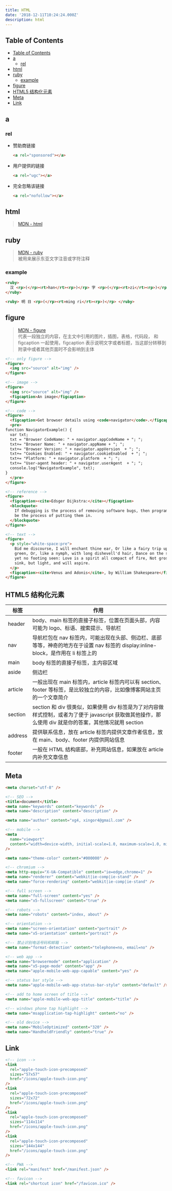 ```yaml
---
title: HTML
date: '2018-12-11T10:24:24.000Z'
description: html
---
```


## Table of Contents

- [Table of Contents](#table-of-contents)
- [a](#a)
  - [rel](#rel)
- [html](#html)
- [ruby](#ruby)
  - [example](#example)
- [figure](#figure)
- [HTML5 结构化元素](#html5-结构化元素)
- [Meta](#meta)
- [Link](#link)

## a

### rel

- 赞助商链接

  ```html
  <a rel="sponsored"></a>
  ```

- 用户提供的链接

  ```html
  <a rel="ugc"></a>
  ```

- 完全忽略该链接

  ```html
  <a rel="nofollow"></a>
  ```

## html

> [MDN - html](https://developer.mozilla.org/zh-CN/docs/Web/HTML/Element)

## ruby

> [MDN - ruby](https://developer.mozilla.org/zh-CN/docs/Web/HTML/Element/ruby)  
> 被用来展示东亚文字注音或字符注释

### example

```html
<ruby>
  汉 <rp>(</rp><rt>han</rt><rp>)</rp> 字 <rp>(</rp><rt>zi</rt><rp>)</rp>
</ruby>

<ruby> 明 日 <rp>(</rp><rt>ming ri</rt><rp>)</rp> </ruby>
```

## figure

> [MDN - figure](https://developer.mozilla.org/en-US/docs/Web/HTML/Element/figure)  
> 代表一段独立的内容，在主文中引用的图片，插图，表格，代码段， 和 figcaption 一起使用，figcaption 表示说明文字或者标题，当这部分转移到附录中或者其他页面时不会影响到主体

```html
<!-- only figure -->
<figure>
  <img src="source" alt="img" />
</figure>

<!-- image -->
<figure>
  <img src="source" alt="img" />
  <figcaption>An image</figcaption>
</figure>

<!-- code -->
<figure>
  <figcaption>Get browser details using <code>navigator</code>.</figcaption>
  <pre>
function NavigatorExample() {
  var txt;
  txt = "Browser CodeName: " + navigator.appCodeName + "; ";
  txt+= "Browser Name: " + navigator.appName + "; ";
  txt+= "Browser Version: " + navigator.appVersion  + "; ";
  txt+= "Cookies Enabled: " + navigator.cookieEnabled  + "; ";
  txt+= "Platform: " + navigator.platform  + "; ";
  txt+= "User-agent header: " + navigator.userAgent  + "; ";
  console.log("NavigatorExample", txt);
}
  </pre>
</figure>

<!-- reference -->
<figure>
  <figcaption><cite>Edsger Dijkstra:</cite></figcaption>
  <blockquote>
    If debugging is the process of removing software bugs, then programming must
    be the process of putting them in.
  </blockquote>
</figure>

<!-- text -->
<figure>
  <p style="white-space:pre">
    Bid me discourse, I will enchant thine ear, Or like a fairy trip upon the
    green, Or, like a nymph, with long dishevell'd hair, Dance on the sands, and
    yet no footing seen: Love is a spirit all compact of fire, Not gross to
    sink, but light, and will aspire.
  </p>
  <figcaption><cite>Venus and Adonis</cite>, by William Shakespeare</figcaption>
</figure>
```

## HTML5 结构化元素

| 标签    | 作用                                                                                                                                                    |
| ------- | ------------------------------------------------------------------------------------------------------------------------------------------------------- |
| header  | body、main 标签的直接子标签，位置在页面头部，内容可能为 logo、标语、搜索提示、导航栏                                                                    |
| nav     | 导航栏包在 nav 标签内，可能出现在头部、侧边栏、底部等等，神奇的地方在于设置 nav 标签的 display:inline-block，是作用在 li 标签上的                       |
| main    | body 标签的直接子标签，主内容区域                                                                                                                       |
| aside   | 侧边栏                                                                                                                                                  |
| article | 一般出现在 main 标签内，article 标签内可以有 section、footer 等标签，是比较独立的内容，比如像博客网站主页的一个文章简介                                 |
| section | section 和 div 很类似，如果使用 div 标签是为了对内容做样式控制，或者为了便于 javascript 获取做其他操作，那么使用 div 就是你的答案，其他情况就用 section |
| address | 提供联系信息，放在 article 标签内提供文章作者信息，放在 main、body、footer 内提供网站信息                                                               |
| footer  | 一般在 HTML 结构底部，补充网站信息，如果放在 article 内补充文章信息                                                                                     |

## Meta

```html
<meta charset="utf-8" />

<!-- SEO -->
<title>document</title>
<meta name="keywords" content="keywords" />
<meta name="description" content="description" />

<meta name="author" content="xg4, xingor4@gmail.com" />

<!-- mobile -->
<meta
  name="viewport"
  content="width=device-width, initial-scale=1.0, maximum-scale=1.0, minimum-scale=1.0, user-scalable=no, shrink-to-fit=no"
/>

<meta name="theme-color" content="#000000" />

<!-- chromium -->
<meta http-equiv="X-UA-Compatible" content="ie=edge,chrome=1" />
<meta name="renderer" content="webkit|ie-comp|ie-stand" />
<meta name="force-rendering" content="webkit|ie-comp|ie-stand" />

<!-- full screen -->
<meta name="full-screen" content="yes" />
<meta name="x5-fullscreen" content="true" />

<!-- robots -->
<meta name="robots" content="index, about" />

<!-- orientation -->
<meta name="screen-orientation" content="portrait" />
<meta name="x5-orientation" content="portrait" />

<!-- 禁止识别电话号码和邮箱 -->
<meta name="format-detection" content="telephone=no, email=no" />

<!-- web app -->
<meta name="browsermode" content="application" />
<meta name="x5-page-mode" content="app" />
<meta name="apple-mobile-web-app-capable" content="yes" />

<!-- status bar style -->
<meta name="apple-mobile-web-app-status-bar-style" content="default" />

<!-- add to home screen of title -->
<meta name="apple-mobile-web-app-title" content="title" />

<!-- windows phone tap highlight -->
<meta name="msapplication-tap-highlight" content="no" />

<!-- old device -->
<meta name="MobileOptimized" content="320" />
<meta name="HandheldFriendly" content="true" />
```

## Link

```html
<!-- icon -->
<link
  rel="apple-touch-icon-precomposed"
  sizes="57x57"
  href="/icons/apple-touch-icon.png"
/>
<link
  rel="apple-touch-icon-precomposed"
  sizes="72x72"
  href="/icons/apple-touch-icon.png"
/>
<link
  rel="apple-touch-icon-precomposed"
  sizes="114x114"
  href="/icons/apple-touch-icon.png"
/>
<link
  rel="apple-touch-icon-precomposed"
  sizes="144x144"
  href="/icons/apple-touch-icon.png"
/>

<!-- PWA -->
<link rel="manifest" href="/manifest.json" />

<!-- favicon -->
<link rel="shortcut icon" href="/favicon.ico" />
```
